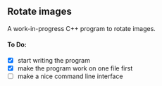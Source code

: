 ## Rotate images

A work-in-progress C++ program to rotate images.

#### To Do:
 - [X] start writing the program
 - [X] make the program work on one file first
 - [ ] make a nice command line interface
